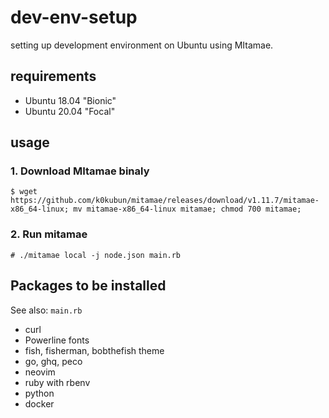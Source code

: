 # dev-env-setup

setting up development environment on Ubuntu using MItamae.


## requirements

- Ubuntu 18.04 "Bionic"
- Ubuntu 20.04 "Focal"

## usage

### 1. Download MItamae binaly

```
$ wget https://github.com/k0kubun/mitamae/releases/download/v1.11.7/mitamae-x86_64-linux; mv mitamae-x86_64-linux mitamae; chmod 700 mitamae;
```

### 2. Run mitamae

```
# ./mitamae local -j node.json main.rb
```


## Packages to be installed

See also: `main.rb`

- curl
- Powerline fonts
- fish, fisherman, bobthefish theme
- go, ghq, peco
- neovim
- ruby with rbenv
- python
- docker
